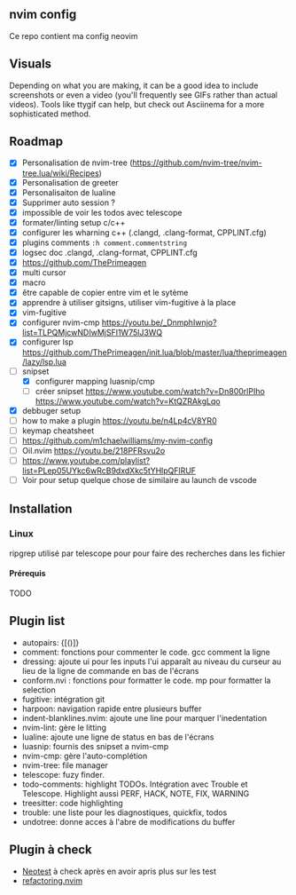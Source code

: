## nvim config
Ce repo contient ma config neovim

## Visuals
Depending on what you are making, it can be a good idea to include screenshots or even a video (you'll frequently see GIFs rather than actual videos). Tools like ttygif can help, but check out Asciinema for a more sophisticated method.

## Roadmap
- [x] Personalisation de nvim-tree (https://github.com/nvim-tree/nvim-tree.lua/wiki/Recipes)
- [x] Personalisation de greeter
- [x] Personalisaiton de lualine
- [x] Supprimer auto session ?
- [x] impossible de voir les todos avec telescope
- [x] formater/linting setup c/c++
- [x] configurer les wharning c++ (.clangd, .clang-format, CPPLINT.cfg)
- [x] plugins comments `:h comment.commentstring`
- [x] logsec doc .clangd, .clang-format, CPPLINT.cfg
- [x] https://github.com/ThePrimeagen
- [x] multi cursor
- [x] macro
- [x] être capable de copier entre vim et le sytème
- [x] apprendre à utiliser gitsigns, utiliser vim-fugitive à la place
- [x] vim-fugitive
- [x] configurer nvim-cmp https://youtu.be/_DnmphIwnjo?list=TLPQMjcwNDIwMjSFI1W75lJ3WQ
- [x] configurer lsp https://github.com/ThePrimeagen/init.lua/blob/master/lua/theprimeagen/lazy/lsp.lua
- [ ] snipset
    - [x] configurer mapping luasnip/cmp
    - [ ] créer snipset https://www.youtube.com/watch?v=Dn800rlPIho https://www.youtube.com/watch?v=KtQZRAkgLqo
- [x] debbuger setup
- [ ] how to make a plugin https://youtu.be/n4Lp4cV8YR0
- [ ] keymap cheatsheet
- [ ] https://github.com/m1chaelwilliams/my-nvim-config
- [ ] Oil.nvim https://youtu.be/218PFRsvu2o
- [ ] https://www.youtube.com/playlist?list=PLep05UYkc6wRcB9dxdXkc5tYHlpQFlRUF
- [ ] Voir pour setup quelque chose de similaire au launch de vscode
## Installation
### Linux
ripgrep utilisé par telescope pour pour faire des recherches dans les fichier
#### Prérequis
TODO
## Plugin list
- autopairs: {[()]}
- comment: fonctions pour commenter le code. gcc comment la ligne
- dressing: ajoute ui pour les inputs l'ui apparaît au niveau du curseur au lieu de la ligne de commande en bas de l'écrans
- conform.nvi : fonctions pour formatter le code. <leader>mp pour formatter la selection
- fugitive: intégration git
- harpoon: navigation rapide entre plusieurs buffer
- indent-blanklines.nvim: ajoute une line pour marquer l'inedentation
- nvim-lint: gère le litting
- lualine: ajoute une ligne de status en bas de l'écrans
- luasnip: fournis des snipset a nvim-cmp
- nvim-cmp: gère l'auto-complétion
- nvim-tree: file manager
- telescope: fuzy finder.
- todo-comments: highlight TODOs. Intégration avec Trouble et Telescope. Highlight aussi PERF, HACK, NOTE, FIX, WARNING
- treesitter: code highlighting
- trouble: une liste pour les diagnostiques, quickfix, todos
- undotree: donne acces à l'abre de modifications du buffer

## Plugin à check
- [Neotest](https://github.com/nvim-neotest/neotest) à check après en avoir apris plus sur les test
- [refactoring.nvim](https://github.com/ThePrimeagen/refactoring.nvim)
